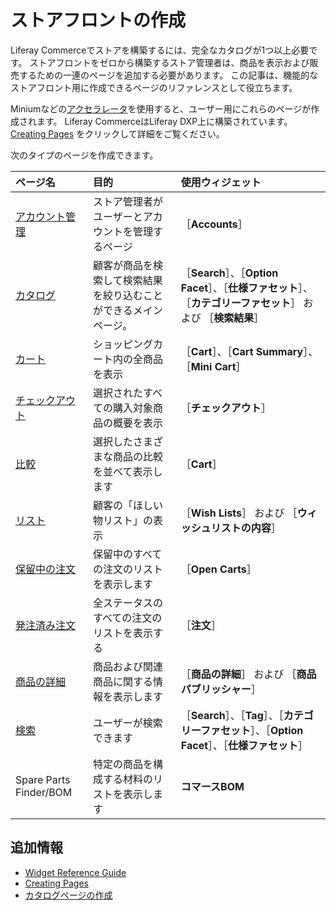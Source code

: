 # ストアフロントの作成

Liferay Commerceでストアを構築するには、完全なカタログが1つ以上必要です。 ストアフロントをゼロから構築するストア管理者は、商品を表示および販売するための一連のページを追加する必要があります。 この記事は、機能的なストアフロント用に作成できるページのリファレンスとして役立ちます。

Miniumなどの[アクセラレータ](../starting-a-store/accelerators.md)を使用すると、ユーザー用にこれらのページが作成されます。 Liferay CommerceはLiferay DXP上に構築されています。 [Creating Pages](https://help.liferay.com/hc/en-us/articles/360018171291-Creating-Pages) をクリックして詳細をご覧ください。

次のタイプのページを作成できます。

| ページ名                                                         | 目的                               | 使用ウィジェット                                                            |
| :--- | :--- | :--- |
| [アカウント管理](./commerce-storefront-pages/account-management.md) | ストア管理者がユーザーとアカウントを管理するページ        | ［**Accounts**］                                                        |
| [カタログ](./commerce-storefront-pages/catalog.md)               | 顧客が商品を検索して検索結果を絞り込むことができるメインページ。 | ［**Search**］、［**Option Facet**］、［**仕様ファセット**］、［**カテゴリーファセット**］ および ［**検索結果**］ |
| [カート](./commerce-storefront-pages/cart.md)                   | ショッピングカート内の全商品を表示                | ［**Cart**］、［**Cart Summary**］、［**Mini Cart**］                             |
| [チェックアウト](./commerce-storefront-pages/checkout.md)          | 選択されたすべての購入対象商品の概要を表示            | ［**チェックアウト**］                                                         |
| [比較](./commerce-storefront-pages/compare.md)                 | 選択したさまざまな商品の比較を並べて表示します          | ［**Cart**］                                                            |
| [リスト](./commerce-storefront-pages/lists.md)                  | 顧客の「ほしい物リスト」の表示                  | ［**Wish Lists**］ および ［**ウィッシュリストの内容**］                                  |
| [保留中の注文](./commerce-storefront-pages/pending-orders.md)      | 保留中のすべての注文のリストを表示します             | ［**Open Carts**］                                                      |
| [発注済み注文](./commerce-storefront-pages/placed-orders.md)       | 全ステータスのすべての注文のリストを表示する           | ［**注文**］                                                              |
| [商品の詳細](./commerce-storefront-pages/product-details.md)      | 商品および関連商品に関する情報を表示します            | ［**商品の詳細**］ および ［**商品パブリッシャー**］                                         |
| [検索](./commerce-storefront-pages/search.md)                  | ユーザーが検索できます                      | ［**Search**］、［**Tag**］、［**カテゴリーファセット**］、［**Option Facet**］、［**仕様ファセット**］      |
| Spare Parts Finder/BOM                                       | 特定の商品を構成する材料のリストを表示します           | **コマースBOM** |

<a name="additional-information" />

## 追加情報

* [Widget Reference Guide](./liferay-commerce-widgets/widget-reference.md)
* [Creating Pages](https://help.liferay.com/hc/en-us/articles/360018171291-Creating-Pages)
* [カタログページの作成](./creating-a-catalog-page.md)
